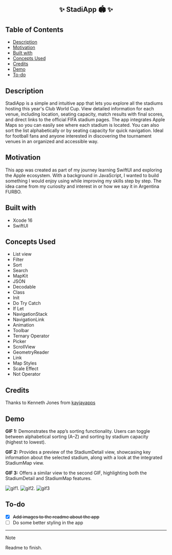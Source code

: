 <h2 align="center">
  ✨ StadiApp 🏟️ ✨
</h2>

## Table of Contents

- [Description](#description)
- [Motivation](#motivation)
- [Built with](#built-with)
- [Concepts Used](#concepts-used)
- [Credits](#credits)
- [Demo](#demo)
- [To-do](#to-do)


## Description

StadiApp is a simple and intuitive app that lets you explore all the stadiums hosting this year's Club World Cup. View detailed information for each venue, including location, seating capacity, match results with final scores, and direct links to the official FIFA stadium pages. The app integrates Apple Maps so you can easily see where each stadium is located. You can also sort the list alphabetically or by seating capacity for quick navigation. Ideal for football fans and anyone interested in discovering the tournament venues in an organized and accessible way.


## Motivation

This app was created as part of my journey learning SwiftUI and exploring the Apple ecosystem. With a background in JavaScript, I wanted to build something I would enjoy using while improving my skills step by step. The idea came from my curiosity and interest in or how we say it in Argentina FURBO.


## Built with

- Xcode 16
- SwiftUI


## Concepts Used

- List view
- Filter
- Sort
- Search
- MapKit
- JSON
- Decodable
- Class
- Init
- Do Try Catch
- If Let
- NavigationStack
- NavigationLink
- Animation
- Toolbar
- Ternary Operator
- Picker
- ScrollView
- GeometryReader
- Link
- Map Styles
- Scale Effect
- Not Operator

## Credits

Thanks to Kenneth Jones from [kayjayapps](https://kayjayapps.com/)

## Demo

**GIF 1:** Demonstrates the app’s sorting functionality. Users can toggle between alphabetical sorting (A–Z) and sorting by stadium capacity (highest to lowest).

**GIF 2:** Provides a preview of the StadiumDetail view, showcasing key information about the selected stadium, along with a look at the integrated StadiumMap view.

**GIF 3:** Offers a similar view to the second GIF, highlighting both the StadiumDetail and StadiumMap features.

![gif1](App-showcase/sort-capacity.gif). ![gif2](App-showcase/mapview-infoview.gif). ![gif3](App-showcase/infoview-mapview.gif)






## To-do

- [x] ~~Add images to the readme about the app~~
- [ ] Do some better styling in the app

-----

> [!NOTE]
> Readme to finish.
